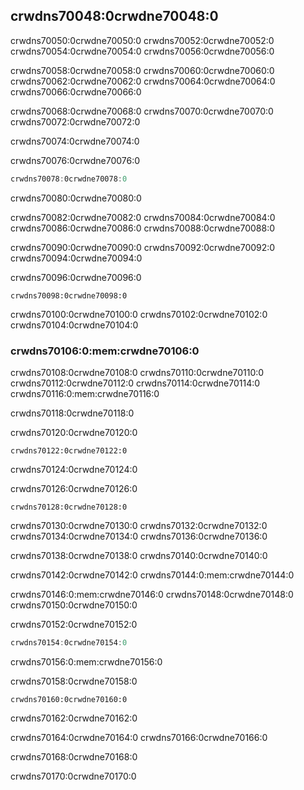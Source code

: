 ## crwdns70048:0crwdne70048:0

crwdns70050:0crwdne70050:0 crwdns70052:0crwdne70052:0 crwdns70054:0crwdne70054:0 crwdns70056:0crwdne70056:0

crwdns70058:0crwdne70058:0 crwdns70060:0crwdne70060:0 crwdns70062:0crwdne70062:0 crwdns70064:0crwdne70064:0 crwdns70066:0crwdne70066:0

crwdns70068:0crwdne70068:0 crwdns70070:0crwdne70070:0 crwdns70072:0crwdne70072:0

crwdns70074:0crwdne70074:0

<span class="filename">crwdns70076:0crwdne70076:0</span>

```rust
crwdns70078:0crwdne70078:0
```


<span class="caption">crwdns70080:0crwdne70080:0</span>

crwdns70082:0crwdne70082:0 crwdns70084:0crwdne70084:0 crwdns70086:0crwdne70086:0 crwdns70088:0crwdne70088:0

crwdns70090:0crwdne70090:0 crwdns70092:0crwdne70092:0 crwdns70094:0crwdne70094:0

crwdns70096:0crwdne70096:0

```console
crwdns70098:0crwdne70098:0
```

crwdns70100:0crwdne70100:0 crwdns70102:0crwdne70102:0 crwdns70104:0crwdne70104:0

### crwdns70106:0:mem:crwdne70106:0

crwdns70108:0crwdne70108:0 crwdns70110:0crwdne70110:0 crwdns70112:0crwdne70112:0 crwdns70114:0crwdne70114:0 crwdns70116:0:mem:crwdne70116:0

crwdns70118:0crwdne70118:0

<span class="filename">crwdns70120:0crwdne70120:0</span>

```rust,ignore,does_not_compile
crwdns70122:0crwdne70122:0
```


<span class="caption">crwdns70124:0crwdne70124:0</span>

crwdns70126:0crwdne70126:0

```console
crwdns70128:0crwdne70128:0
```

crwdns70130:0crwdne70130:0 crwdns70132:0crwdne70132:0 crwdns70134:0crwdne70134:0 crwdns70136:0crwdne70136:0

crwdns70138:0crwdne70138:0 crwdns70140:0crwdne70140:0

crwdns70142:0crwdne70142:0 crwdns70144:0:mem:crwdne70144:0

crwdns70146:0:mem:crwdne70146:0 crwdns70148:0crwdne70148:0 crwdns70150:0crwdne70150:0

<span class="filename">crwdns70152:0crwdne70152:0</span>

```rust
crwdns70154:0crwdne70154:0
```


<span class="caption">crwdns70156:0:mem:crwdne70156:0</span>

crwdns70158:0crwdne70158:0

```console
crwdns70160:0crwdne70160:0
```

crwdns70162:0crwdne70162:0

crwdns70164:0crwdne70164:0 crwdns70166:0crwdne70166:0

crwdns70168:0crwdne70168:0

crwdns70170:0crwdne70170:0

